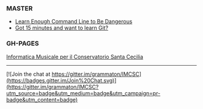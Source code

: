 ### MASTER

- [Learn Enough Command Line to Be Dangerous](https://www.learnenough.com/command-line-tutorial)
- [Got 15 minutes and want to learn Git?](https://try.github.io/levels/1/challenges/1)

### GH-PAGES

[Informatica Musicale per il Conservatorio Santa Cecilia](http://giuseppesilvi.com/IMCSC)

----

[![Join the chat at https://gitter.im/grammaton/IMCSC](https://badges.gitter.im/Join%20Chat.svg)](https://gitter.im/grammaton/IMCSC?utm_source=badge&utm_medium=badge&utm_campaign=pr-badge&utm_content=badge)
